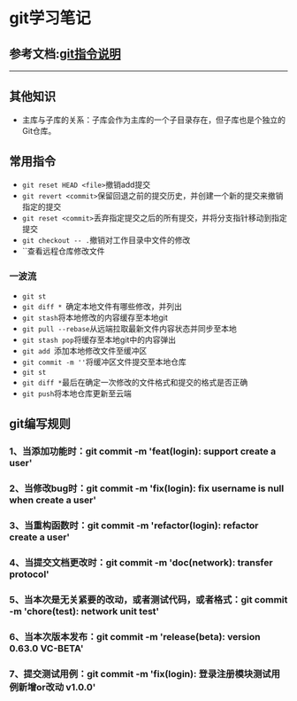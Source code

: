 # git学习笔记
## 参考文档:[git指令说明](https://doc.oazon.com:2096/f/3222671)
---
## 其他知识
+ 主库与子库的关系：子库会作为主库的一个子目录存在，但子库也是个独立的Git仓库。
## 常用指令
+ `git reset HEAD <file>`撤销add提交
+ `git revert <commit>`保留回退之前的提交历史，并创建一个新的提交来撤销指定的提交
+ `git reset <commit>`丢弃指定提交之后的所有提交，并将分支指针移动到指定提交
+ `git checkout -- .`撤销对工作目录中文件的修改
+ ``查看远程仓库修改文件

### 一波流
+ `git st`
+ `git diff * `确定本地文件有哪些修改，并列出   
+ `git stash`将本地修改的内容缓存至本地git
+ `git pull --rebase`从远端拉取最新文件内容状态并同步至本地
+ `git stash pop`将缓存至本地git中的内容弹出
+ `git add `添加本地修改文件至缓冲区
+ `git commit -m ''`将缓冲区文件提交至本地仓库
+ `git st`
+ `git diff *`最后在确定一次修改的文件格式和提交的格式是否正确
+ `git push`将本地仓库更新至云端

## git编写规则
### 1、当添加功能时：git commit -m 'feat(login): support create a user'
### 2、当修改bug时：git commit -m 'fix(login): fix username is null when create a user'
### 3、当重构函数时：git commit -m 'refactor(login): refactor create a user'
### 4、当提交文档更改时：git commit -m 'doc(network): transfer protocol'
### 5、当本次是无关紧要的改动，或者测试代码，或者格式：git commit -m 'chore(test): network unit test'
### 6、当本次版本发布：git commit -m 'release(beta): version 0.63.0 VC-BETA'
### 7、提交测试用例：git commit -m 'fix(login): 登录注册模块测试用例新增or改动 v1.0.0'